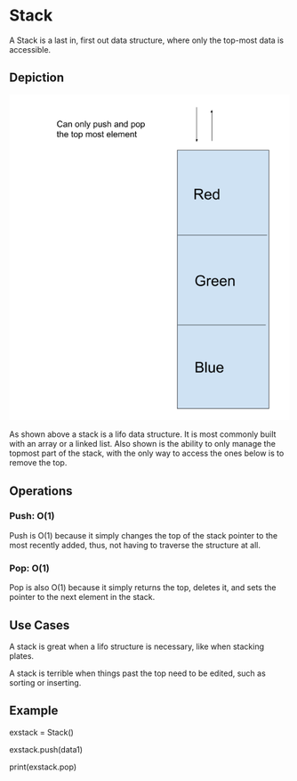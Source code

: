 # Stack
A Stack is a last in, first out data structure, where only the top-most data is accessible.

## Depiction

![Depiction of a stack](Stack.png)

As shown above a stack is a lifo data structure. It is most commonly built with an array or a linked list. Also shown is the ability to only manage the topmost part of the stack, with the only way to access the ones below is to remove the top.

## Operations

### Push: O(1)
Push is O(1) because it simply changes the top of the stack pointer to the most recently added, thus, not having to traverse the structure at all.

### Pop: O(1)
Pop is also O(1) because it simply returns the top, deletes it, and sets the pointer to the next element in the stack.

## Use Cases
A stack is great when a lifo structure is necessary, like when stacking plates.

A stack is terrible when things past the top need to be edited, such as sorting or inserting.

## Example
exstack = Stack()

exstack.push(data1)

print(exstack.pop)

